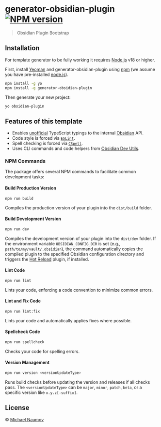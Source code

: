# generator-obsidian-plugin [![NPM version][npm-image]][npm-url]

> Obsidian Plugin Bootstrap

## Installation

For template generator to be fully working it requires [Node.js](https://nodejs.org/) v18 or higher.

First, install [Yeoman](http://yeoman.io) and generator-obsidian-plugin using [npm](https://www.npmjs.com/) (we assume you have pre-installed [node.js](https://nodejs.org/)).

```bash
npm install -g yo
npm install -g generator-obsidian-plugin
```

Then generate your new project:

```bash
yo obsidian-plugin
```

## Features of this template

- Enables [unofficial](https://github.com/Fevol/obsidian-typings/) TypeScript typings to the internal [Obsidian](https://obsidian.md/) API.
- Code style is forced via [`ESLint`](https://eslint.org/).
- Spell checking is forced via [`CSpell`](https://cspell.org/).
- Uses CLI commands and code helpers from [Obsidian Dev Utils](https://github.com/mnaoumov/obsidian-dev-utils).

### NPM Commands

The package offers several NPM commands to facilitate common development tasks:

#### Build Production Version

```bash
npm run build
```

Compiles the production version of your plugin into the `dist/build` folder.

#### Build Development Version

```bash
npm run dev
```

Compiles the development version of your plugin into the `dist/dev` folder. If the environment variable `OBSIDIAN_CONFIG_DIR` is set (e.g., `path/to/my/vault/.obsidian`), the command automatically copies the compiled plugin to the specified Obsidian configuration directory and triggers the [Hot Reload](https://github.com/pjeby/hot-reload) plugin, if installed.

#### Lint Code

```bash
npm run lint
```

Lints your code, enforcing a code convention to minimize common errors.

#### Lint and Fix Code

```bash
npm run lint:fix
```

Lints your code and automatically applies fixes where possible.

#### Spellcheck Code

```bash
npm run spellcheck
```

Checks your code for spelling errors.

#### Version Management

```bash
npm run version <versionUpdateType>
```

Runs build checks before updating the version and releases if all checks pass. The `<versionUpdateType>` can be `major`, `minor`, `patch`, `beta`, or a specific version like `x.y.z[-suffix]`.

## License

 © [Michael Naumov](https://github.com/mnaoumov/)

[npm-image]: https://badge.fury.io/js/generator-obsidian-plugin.svg
[npm-url]: https://npmjs.org/package/generator-obsidian-plugin
